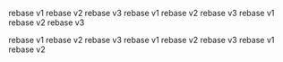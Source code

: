 rebase v1
rebase v2
rebase v3
rebase v1
rebase v2
rebase v3
rebase v1
rebase v2
rebase v3

rebase v1
rebase v2
rebase v3
rebase v1
rebase v2
rebase v3
rebase v1
rebase v2
